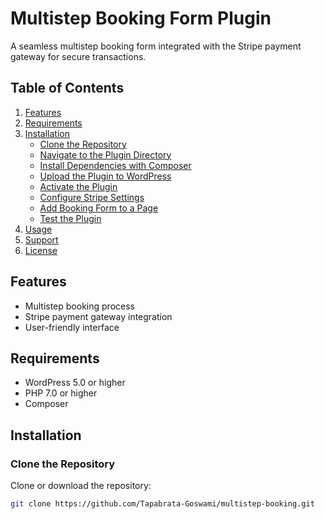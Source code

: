 # Multistep Booking Form Plugin

A seamless multistep booking form integrated with the Stripe payment gateway for secure transactions.

## Table of Contents
1. [Features](#features)
2. [Requirements](#requirements)
3. [Installation](#installation)
   - [Clone the Repository](#clone-the-repository)
   - [Navigate to the Plugin Directory](#navigate-to-the-plugin-directory)
   - [Install Dependencies with Composer](#install-dependencies-with-composer)
   - [Upload the Plugin to WordPress](#upload-the-plugin-to-wordpress)
   - [Activate the Plugin](#activate-the-plugin)
   - [Configure Stripe Settings](#configure-stripe-settings)
   - [Add Booking Form to a Page](#add-booking-form-to-a-page)
   - [Test the Plugin](#test-the-plugin)
4. [Usage](#usage)
5. [Support](#support)
6. [License](#license)

## Features
- Multistep booking process
- Stripe payment gateway integration
- User-friendly interface

## Requirements
- WordPress 5.0 or higher
- PHP 7.0 or higher
- Composer

## Installation

### Clone the Repository
Clone or download the repository:
```bash
git clone https://github.com/Tapabrata-Goswami/multistep-booking.git
